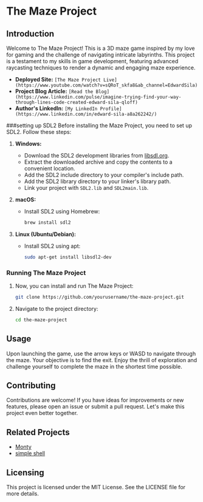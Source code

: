 # The Maze Project

## Introduction
Welcome to The Maze Project! This is a 3D maze game inspired by my love for gaming and the challenge of navigating intricate labyrinths. This project is a testament to my skills in game development, featuring advanced raycasting techniques to render a dynamic and engaging maze experience.

- **Deployed Site:** `[The Maze Project Live](https://www.youtube.com/watch?v=sQRoT_skfa8&ab_channel=EdwardSila)`
- **Project Blog Article:** `[Read the Blog](https://www.linkedin.com/pulse/imagine-trying-find-your-way-through-lines-code-created-edward-sila-qloff)`
- **Author's LinkedIn:** `[My LinkedIn Profile](https://www.linkedin.com/in/edward-sila-a8a262242/)`


###setting up SDL2
Before installing the Maze Project, you need to set up SDL2. Follow these steps:

1. **Windows:**
   - Download the SDL2 development libraries from [libsdl.org](https://www.libsdl.org/download-2.0.php).
   - Extract the downloaded archive and copy the contents to a convenient location.
   - Add the SDL2 include directory to your compiler's include path.
   - Add the SDL2 library directory to your linker's library path.
   - Link your project with `SDL2.lib` and `SDL2main.lib`.

2. **macOS:**
   - Install SDL2 using Homebrew:
     ```bash
     brew install sdl2
     ```

3. **Linux (Ubuntu/Debian):**
   - Install SDL2 using apt:
     ```bash
     sudo apt-get install libsdl2-dev
     ```

### Running The Maze Project
1. Now, you can install and run The Maze Project:
    ```bash
    git clone https://github.com/yourusername/the-maze-project.git
    ```
2. Navigate to the project directory:
    ```bash
    cd the-maze-project
    ```

## Usage
Upon launching the game, use the arrow keys or WASD to navigate through the maze. Your objective is to find the exit. Enjoy the thrill of exploration and challenge yourself to complete the maze in the shortest time possible.

## Contributing
Contributions are welcome! If you have ideas for improvements or new features, please open an issue or submit a pull request. Let's make this project even better together.

## Related Projects
- [Monty](https://github.com/edwardsila/monty.git)
- [simple shell](https://github.com/edwardsila/simple_shell.git)

## Licensing
This project is licensed under the MIT License. See the LICENSE file for more details.
